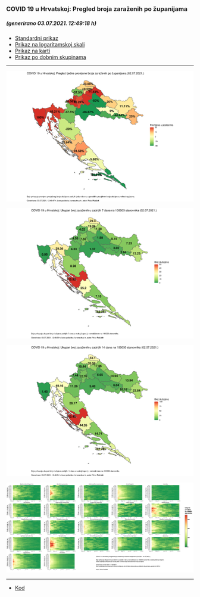 ### COVID 19 u Hrvatskoj: Pregled broja zaraženih po županijama

##### (generirano 03.07.2021. 12:49:18 h)

- [Standardni prikaz](html/index.html)
- [Prikaz na logaritamskoj skali](html/index_log.html)
- [Prikaz na karti](html/index_map.html)
- [Prikaz po dobnim skupinama](html/index_per_age.html)

-----

![](img/2021_07_02_map.png)

![](img/2021_07_02_map_7_day_per_100k.png)

![](img/2021_07_02_map_14_day_per_100k.png)

![](img/2021_07_02_per_age_group.png)

-----

- [Kod](https://github.com/ppalasek/covid_plots_croatia)


